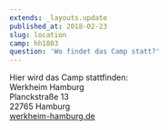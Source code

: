 ```yaml
---
extends: _layouts.update
published_at: 2018-02-23
slug: location
camp: hh1803
question: 'Wo findet das Camp statt?'
---
```


Hier wird das Camp stattfinden:
<br> 
Werkheim Hamburg  
Planckstraße 13  
22765 Hamburg  
[werkheim-hamburg.de](https://werkheim-hamburg.de)